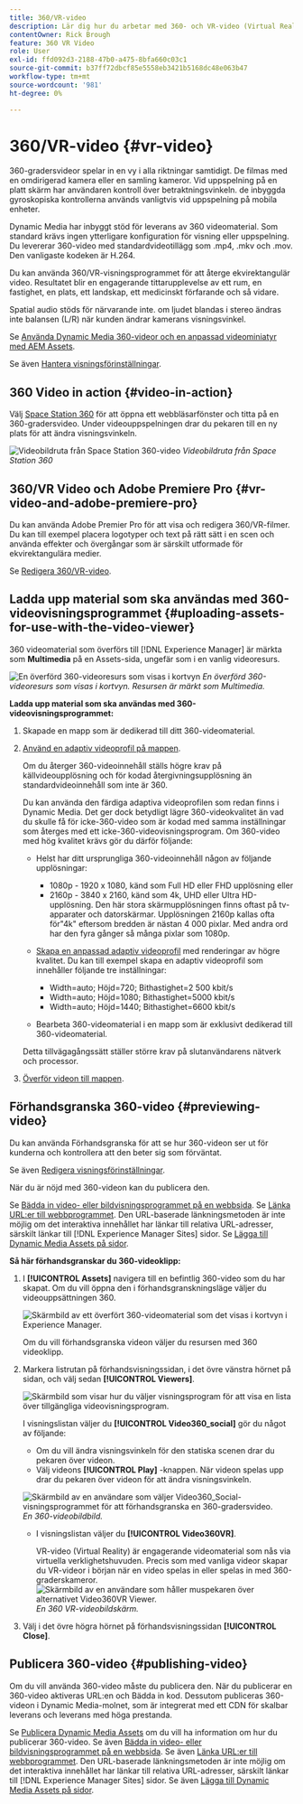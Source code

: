```yaml
---
title: 360/VR-video
description: Lär dig hur du arbetar med 360- och VR-video (Virtual Reality) i Dynamic Media.
contentOwner: Rick Brough
feature: 360 VR Video
role: User
exl-id: ffd092d3-2188-47b0-a475-8bfa660c03c1
source-git-commit: b37ff72dbcf85e5558eb3421b5168dc48e063b47
workflow-type: tm+mt
source-wordcount: '981'
ht-degree: 0%

---
```


# 360/VR-video {#vr-video}

360-gradersvideor spelar in en vy i alla riktningar samtidigt. De filmas med en omdirigerad kamera eller en samling kameror. Vid uppspelning på en platt skärm har användaren kontroll över betraktningsvinkeln. de inbyggda gyroskopiska kontrollerna används vanligtvis vid uppspelning på mobila enheter.

Dynamic Media har inbyggt stöd för leverans av 360 videomaterial. Som standard krävs ingen ytterligare konfiguration för visning eller uppspelning. Du levererar 360-video med standardvideotillägg som .mp4, .mkv och .mov. Den vanligaste kodeken är H.264.

Du kan använda 360/VR-visningsprogrammet för att återge ekvirektangulär video. Resultatet blir en engagerande tittarupplevelse av ett rum, en fastighet, en plats, ett landskap, ett medicinskt förfarande och så vidare.

Spatial audio stöds för närvarande inte. om ljudet blandas i stereo ändras inte balansen (L/R) när kunden ändrar kamerans visningsvinkel.

Se [Använda Dynamic Media 360-videor och en anpassad videominiatyr med AEM Assets](https://experienceleague.adobe.com/docs/experience-manager-learn/assets/dynamic-media/dynamic-media-360-video-custom-thumbnail-feature-video-use.html#dynamic-media).

Se även [Hantera visningsförinställningar](/help/assets/dynamic-media/managing-viewer-presets.md).

## 360 Video in action {#video-in-action}

Välj [Space Station 360](https://s7d1.scene7.com/s7viewers/html5/Video360Viewer.html?asset=Viewers/space_station_360-AVS) för att öppna ett webbläsarfönster och titta på en 360-gradersvideo. Under videouppspelningen drar du pekaren till en ny plats för att ändra visningsvinkeln.

![Videobildruta från Space Station 360-video](assets/6_5_360videoiss_simplified.png)
*Videobildruta från Space Station 360*

## 360/VR Video och Adobe Premiere Pro {#vr-video-and-adobe-premiere-pro}

Du kan använda Adobe Premier Pro för att visa och redigera 360/VR-filmer. Du kan till exempel placera logotyper och text på rätt sätt i en scen och använda effekter och övergångar som är särskilt utformade för ekvirektangulära medier.

Se [Redigera 360/VR-video](https://helpx.adobe.com/premiere-pro/how-to/edit-360-vr-video.html).

## Ladda upp material som ska användas med 360-videovisningsprogrammet {#uploading-assets-for-use-with-the-video-viewer}

360 videomaterial som överförs till [!DNL Experience Manager] är märkta som **Multimedia** på en Assets-sida, ungefär som i en vanlig videoresurs.

![En överförd 360-videoresurs som visas i kortvyn](assets/6_5_360video-selecttopreview.png)
*En överförd 360-videoresurs som visas i kortvyn. Resursen är märkt som Multimedia.*

**Ladda upp material som ska användas med 360-videovisningsprogrammet:**

1. Skapade en mapp som är dedikerad till ditt 360-videomaterial.
1. [Använd en adaptiv videoprofil på mappen](/help/assets/dynamic-media/video-profiles.md#applying-a-video-profile-to-folders).

   Om du återger 360-videoinnehåll ställs högre krav på källvideoupplösning och för kodad återgivningsupplösning än standardvideoinnehåll som inte är 360.

   Du kan använda den färdiga adaptiva videoprofilen som redan finns i Dynamic Media. Det ger dock betydligt lägre 360-videokvalitet än vad du skulle få för icke-360-video som är kodad med samma inställningar som återges med ett icke-360-videovisningsprogram. Om 360-video med hög kvalitet krävs gör du därför följande:

   * Helst har ditt ursprungliga 360-videoinnehåll någon av följande upplösningar:

      * 1080p - 1920 x 1080, känd som Full HD eller FHD upplösning eller
      * 2160p - 3840 x 2160, känd som 4k, UHD eller Ultra HD-upplösning. Den här stora skärmupplösningen finns oftast på tv-apparater och datorskärmar. Upplösningen 2160p kallas ofta för&quot;4k&quot; eftersom bredden är nästan 4 000 pixlar. Med andra ord har den fyra gånger så många pixlar som 1080p.
   * [Skapa en anpassad adaptiv videoprofil](/help/assets/dynamic-media/video-profiles.md#creating-a-video-encoding-profile-for-adaptive-streaming) med renderingar av högre kvalitet. Du kan till exempel skapa en adaptiv videoprofil som innehåller följande tre inställningar:

      * Width=auto; Höjd=720; Bithastighet=2 500 kbit/s
      * Width=auto; Höjd=1080; Bithastighet=5000 kbit/s
      * Width=auto; Höjd=1440; Bithastighet=6600 kbit/s
   * Bearbeta 360-videomaterial i en mapp som är exklusivt dedikerad till 360-videomaterial.

   Detta tillvägagångssätt ställer större krav på slutanvändarens nätverk och processor.

1. [Överför videon till mappen](/help/assets/manage-video-assets.md#upload-and-preview-video-assets).

<!--

## Overriding the default aspect ratio of 360 videos  {#overriding-the-default-aspect-ratio-of-videos}

For an uploaded asset to qualify as a 360 video that you intend to use with the 360 Video viewer, the asset must have an aspect ratio of 2.

By default, AEM detects video as "360" if its aspect ratio (width/height) is 2.0. If you are an Administrator, you can override the default aspect ratio setting of 2 by setting the optional `s7video360AR` property in CRXDE Lite at the following:

* `/conf/global/settings/cloudconfigs/dmscene7/jcr:content`

  * **Property type**: Double
  * **Value**: floating-point aspect ratio, default 2.0.

After you set this property, it takes effect immediately on both existing videos and newly uploaded videos.

The aspect ratio applies to 360 video assets for the asset details page and the [Video 360 Media WCM component](/help/assets/dynamic-media/adding-dynamic-media-assets-to-pages.md#dynamic-media-components).

Start by uploading 360 Videos.

-->

## Förhandsgranska 360-video {#previewing-video}

Du kan använda Förhandsgranska för att se hur 360-videon ser ut för kunderna och kontrollera att den beter sig som förväntat.

Se även [Redigera visningsförinställningar](/help/assets/dynamic-media/managing-viewer-presets.md#editing-viewer-presets).

När du är nöjd med 360-videon kan du publicera den.

Se [Bädda in video- eller bildvisningsprogrammet på en webbsida](/help/assets/dynamic-media/embed-code.md).
Se [Länka URL:er till webbprogrammet](/help/assets/dynamic-media/linking-urls-to-yourwebapplication.md). Den URL-baserade länkningsmetoden är inte möjlig om det interaktiva innehållet har länkar till relativa URL-adresser, särskilt länkar till [!DNL Experience Manager Sites] sidor.
Se [Lägga till Dynamic Media Assets på sidor](/help/assets/dynamic-media/adding-dynamic-media-assets-to-pages.md).

**Så här förhandsgranskar du 360-videoklipp:**

1. I **[!UICONTROL Assets]** navigera till en befintlig 360-video som du har skapat. Om du vill öppna den i förhandsgranskningsläge väljer du videouppsättningen 360.

   ![Skärmbild av ett överfört 360-videomaterial som det visas i kortvyn i Experience Manager.](assets/6_5_360video-selecttopreview-1.png)

   Om du vill förhandsgranska videon väljer du resursen med 360 videoklipp.

1. Markera listrutan på förhandsvisningssidan, i det övre vänstra hörnet på sidan, och välj sedan **[!UICONTROL Viewers]**.

   ![Skärmbild som visar hur du väljer visningsprogram för att visa en lista över tillgängliga videovisningsprogram.](assets/6_5_360video-preview-viewers.png)

   I visningslistan väljer du **[!UICONTROL Video360_social]** gör du något av följande:

   * Om du vill ändra visningsvinkeln för den statiska scenen drar du pekaren över videon.
   * Välj videons **[!UICONTROL Play]** -knappen. När videon spelas upp drar du pekaren över videon för att ändra visningsvinkeln.

   ![Skärmbild av en användare som väljer Video360_Social-visningsprogrammet för att förhandsgranska en 360-gradersvideo.](assets/6_5_360video-preview-video360-social.png)*En 360-videobildbild.*

   * I visningslistan väljer du **[!UICONTROL Video360VR]**.

      VR-video (Virtual Reality) är engagerande videomaterial som nås via virtuella verklighetshuvuden. Precis som med vanliga videor skapar du VR-videor i början när en video spelas in eller spelas in med 360-graderskameror.
   ![Skärmbild av en användare som håller muspekaren över alternativet Video360VR Viewer.](assets/6_5_360video-preview-video360vr.png)
   *En 360 VR-videobildskärm.*

1. Välj i det övre högra hörnet på förhandsvisningssidan **[!UICONTROL Close]**.

## Publicera 360-video {#publishing-video}

Om du vill använda 360-video måste du publicera den. När du publicerar en 360-video aktiveras URL:en och Bädda in kod. Dessutom publiceras 360-videon i Dynamic Media-molnet, som är integrerat med ett CDN för skalbar leverans och leverans med höga prestanda.

Se [Publicera Dynamic Media Assets](/help/assets/dynamic-media/publishing-dynamicmedia-assets.md) om du vill ha information om hur du publicerar 360-video.
Se även [Bädda in video- eller bildvisningsprogrammet på en webbsida](/help/assets/dynamic-media/embed-code.md).
Se även [Länka URL:er till webbprogrammet](/help/assets/dynamic-media/linking-urls-to-yourwebapplication.md). Den URL-baserade länkningsmetoden är inte möjlig om det interaktiva innehållet har länkar till relativa URL-adresser, särskilt länkar till [!DNL Experience Manager Sites] sidor.
Se även [Lägga till Dynamic Media Assets på sidor](/help/assets/dynamic-media/adding-dynamic-media-assets-to-pages.md).

